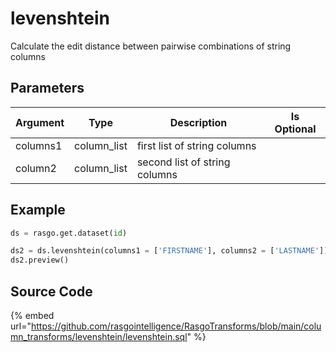 

# levenshtein

Calculate the edit distance between pairwise combinations of string columns

## Parameters

| Argument |    Type     |          Description          | Is Optional |
| -------- | ----------- | ----------------------------- | ----------- |
| columns1 | column_list | first list of string columns  |             |
| column2  | column_list | second list of string columns |             |


## Example

```python
ds = rasgo.get.dataset(id)

ds2 = ds.levenshtein(columns1 = ['FIRSTNAME'], columns2 = ['LASTNAME'])
ds2.preview()
```

## Source Code

{% embed url="https://github.com/rasgointelligence/RasgoTransforms/blob/main/column_transforms/levenshtein/levenshtein.sql" %}

